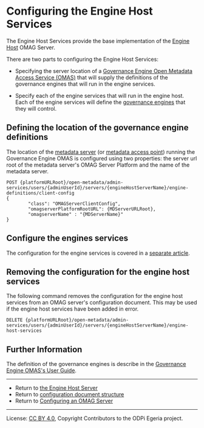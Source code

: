 <!-- SPDX-License-Identifier: CC-BY-4.0 -->
<!-- Copyright Contributors to the ODPi Egeria project. -->


# Configuring the Engine Host Services

The Engine Host Services provide the base implementation of
the [Engine Host](../concepts/engine-host.md) OMAG Server.

There are two parts to configuring the Engine Host Services:

* Specifying the server location of a
  [Governance Engine Open Metadata Access Service (OMAS)](../../../access-services/governance-engine)
  that will supply the definitions of the governance engines that will run in the engine services.
  
* Specify each of the engine services that will run in the
  engine host.  Each of the engine services will define the
  [governance engines](../../../access-services/governance-engine/docs/concepts/governance-service.md)
  that they will control.  



## Defining the location of the governance engine definitions

The location of the [metadata server](../concepts/metadata-server.md) (or [metadata access point](../concepts/metadata-access-point.md))
running the Governance Engine OMAS is configured using two properties: the server url root of the 
metadata server's OMAG Server Platform and the name of the metadata server.
 
```
POST {platformURLRoot}/open-metadata/admin-services/users/{adminUserId}/servers/{engineHostServerName}/engine-definitions/client-config
{
        "class": "OMAGServerClientConfig",
        "omagserverPlatformRootURL": {MDServerURLRoot},
        "omagserverName" : "{MDServerName}"
}
```

## Configure the engines services

The configuration for the engine services is covered in a
[separate article](configuring-the-engine-services.md).

## Removing the configuration for the engine host services

The following command removes the configuration for the engine host services from an
OMAG server's configuration document.  This may be used if the engine host services have been
added in error.  
```
DELETE {platformURLRoot}/open-metadata/admin-services/users/{adminUserId}/servers/{engineHostServerName}/engine-host-services
```

## Further Information

The definition of the governance engines is describe in the [Governance Engine OMAS's User Guide](../../../access-services/governance-engine/docs/user).

----
* Return to [the Engine Host Server](../concepts/engine-host.md)
* Return to [configuration document structure](../concepts/configuration-document.md)
* Return to [Configuring an OMAG Server](configuring-an-omag-server.md)


----
License: [CC BY 4.0](https://creativecommons.org/licenses/by/4.0/),
Copyright Contributors to the ODPi Egeria project.